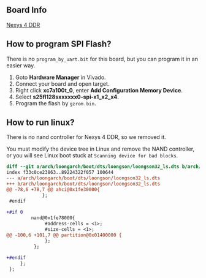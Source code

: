 ## Board Info

[Nexys 4 DDR](https://digilent.com/reference/programmable-logic/nexys-4-ddr/start)

## How to program SPI Flash?

There is no `program_by_uart.bit` for this board, but you can program it in an easier way.

1. Goto **Hardware Manager** in Vivado.
2. Connect your board and open target.
3. Right click **xc7a100t_0**, enter **Add Configuration Memory Device**.
4. Select **s25fl128sxxxxxx0-spi-x1_x2_x4**.
5. Program the flash by `gzrom.bin`.

## How to run linux?

There is no nand controller for Nexys 4 DDR, so we removed it.

You must modify the device tree in Linux and remove the NAND controller, or you will see Linux boot stuck at `Scanning device for bad blocks`.

```patch
diff --git a/arch/loongarch/boot/dts/loongson/loongson32_ls.dts b/arch/loongarch/boot/dts/loongson/loongson32_ls.dts
index f33c0ce23863..89224322f057 100644
--- a/arch/loongarch/boot/dts/loongson/loongson32_ls.dts
+++ b/arch/loongarch/boot/dts/loongson/loongson32_ls.dts
@@ -78,6 +78,7 @@ ahci@0x1fe30000{
             };
 #endif
 
+#if 0
         nand@0x1fe78000{
              #address-cells = <1>;
              #size-cells = <1>;
@@ -100,6 +101,7 @@ partition@0x01400000 {
              };
          };
 
+#endif
     };
 };
```
